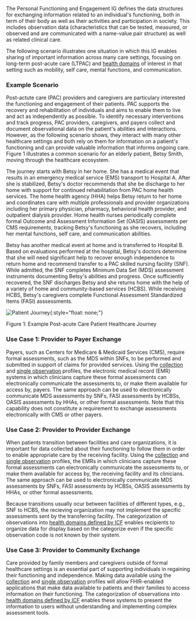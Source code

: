 The Personal Functioning and Engagement IG defines the data structures for exchanging information related to an individual's functioning, both in term of their body as well as their activities and participation in society. This includes observation data (characteristics that can be tested, measured, or observed and are communicated with a name-value pair structure) as well as related clinical care.

The following scenario illustrates one situation in which this IG enables sharing of important information across many care settings, focusing on long-term post-acute care (LTPAC) and [health domains](domains.html) of interest in that setting such as mobility, self care, mental functions, and communication.

### Example Scenario

Post-actute care (PAC) providers and caregivers are particulary interested the functioning and engagement of their patients. PAC supports the recovery and rehabilitation of individuals and aims to enable them to live and act as independently as possible. To identify necessary interventions and track progress, PAC providers, caregivers, and payers collect and document observational data on the patient's abilities and interactions. However, as the following scenario shows, they interact with many other healthcare settings and both rely on them for information on a patient's functioning and can provide valuable information that informs ongoing care. Figure 1 illustrates a common scenario for an elderly patient, Betsy Smith, moving through the healthcare ecosystem. 

The journey starts with Betsy in her home. She has a medical event that results in an emergency medical service (EMS) transport to Hospital A. After she is stabilized, Betsy's doctor recommends that she be discharge to her home with support for continued rehabilitation from PAC home health services. The home health agency (HHA) helps Betsy return to her home and coordinates care with multiple professionals and provider organizations including her primary physician, pharmacy, behavioral health provider, and outpatient dialysis provider. Home health nurses periodically complete formal Outcome and Assessment Information Set (OASIS) assessments per CMS requirements, tracking Betsy's functioning as she recovers, including her mental functions, self care, and communication abilities.

Betsy has another medical event at home and is transferred to Hospital B. Based on evaluations performed at the hospital, Betsy's doctors determine that she will need significant help to recover enough independence to return home and recommend transfer to a PAC skilled nursing facility (SNF). While admitted, the SNF completes Minimum Data Set (MDS) assessment instruments documenting Betsy's abilities and progress. Once sufficiently recovered, the SNF discharges Betsy and she returns home with the help of a variety of home and community-based services (HCBS). While receiving HCBS, Betsy's caregivers complete Functional Assessment Standardized Items (FASI) asssessments.

![Patient Journey](Patient_Journey.png){:style="float: none;"}

Figure 1: Example Post-acute Care Patient Healthcare Journey

### Use Case 1: Provider to Payer Exchange

Payers, such as Centers for Medicare & Medicaid Services (CMS), require formal assessments, such as the MDS within SNFs, to be performed and submitted in support of claims for provided services. Using the [collection](StructureDefinition-pfe-collection.html) and [single observation](StructureDefinition-pfe-observation-single.html) profiles, the electronic medical record (EMR) systems in which clinicians capture these formal assessments can electronically communicate the assessments to, or make them available for access by, payers. The same approach can be used to electronically communicate MDS assessments by SNFs, FASI assessments by HCBSs, OASIS assessments by HHAs, or other formal assessments. Note that this capability does not constitute a requirement to exchange assessments electronically with CMS or other payers.

### Use Case 2: Provider to Provider Exchange

When patients transition between facilities and care organizations, it is important for data collected about their functioning to follow them in order to enable appropriate care by the receiving facility. Using the [collection](StructureDefinition-pfe-collection.html) and [single observation](StructureDefinition-pfe-observation-single.html) profiles, the EMRs in which clinicians capture these formal assessments can electronically communicate the assessments to, or make them available for access by, the receiving facility and its clinicians. The same approach can be used to electronically communicate MDS assessments by SNFs, FASI assessments by HCBSs, OASIS assessments by HHAs, or other formal assessments.

Because transitions usually ocur between facilities of different types, e.g., SNF to HCBS, the recieving organization may not implement the specific assessments sent by the transferring facility. The categorization of observations into [health domains defined by ICF](domains.html) enables recipients to organize data for display based on the categorize even if the specific observation code is not known by their system.

### Use Case 3: Provider to Community Exchange

Care provided by family members and caregivers outside of formal healthcare settings is an essential part of supporting individuals in regaining their functioning and independence. Making data available using the [collection](StructureDefinition-pfe-collection.html) and [single observation](StructureDefinition-pfe-observation-single.html) profiles will allow FHIR-enabled applications that make data available to patients and their families to access information on their functioning. The categorization of observations into [health domains defined by ICF](domains.html) enables these systems to present the information to users without understanding and implementing complex assessment tools.